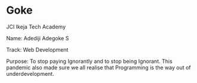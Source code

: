 # Goke
JCI Ikeja Tech Academy

Name: Adediji Adegoke S

Track: Web Development

Purpose: To stop paying Ignorantly and to stop being Ignorant. This pandemic also made sure we all realise that Programming is the way out of underdevelopment.

